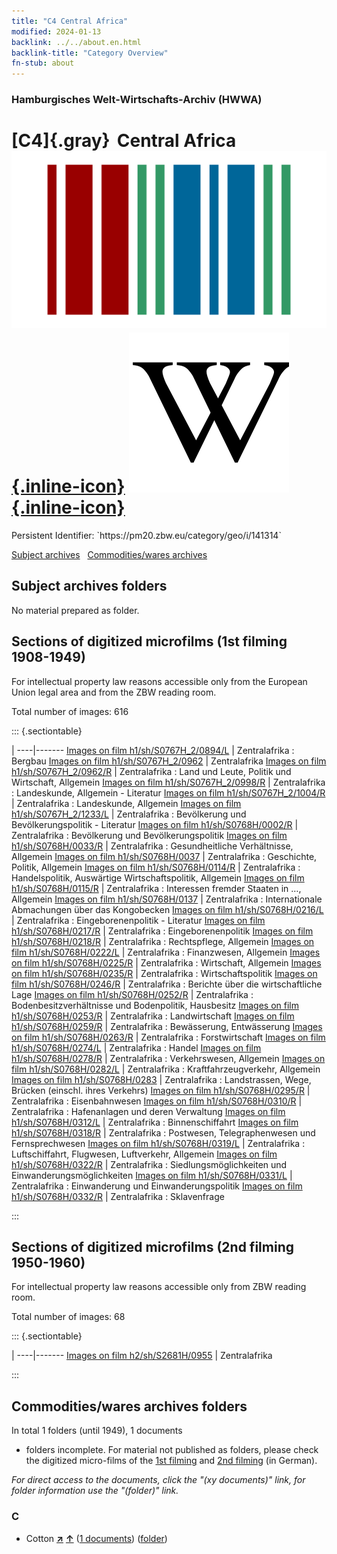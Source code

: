 ```yaml
---
title: "C4 Central Africa"
modified: 2024-01-13
backlink: ../../about.en.html
backlink-title: "Category Overview"
fn-stub: about
---
```


### Hamburgisches Welt-Wirtschafts-Archiv (HWWA)

# [C4]{.gray}&#8201; Central Africa &#160; [![Wikidata](/images/Wikidata-logo.svg "Wikidata"){.inline-icon}](http://www.wikidata.org/entity/Q27433) [![Wikipedia](/images/Wikipedia-W.svg "Wikipedia"){.inline-icon}](https://en.wikipedia.org/wiki/Central_Africa)

<div class="hint">Persistent Identifier: `https://pm20.zbw.eu/category/geo/i/141314`</div>





[Subject archives](#subject-archives-folders) &#160; [Commodities/wares archives](#commoditieswares-archives-folders)




## Subject archives folders








No material prepared as folder.



<a id="filmsections" />

## Sections of digitized microfilms (1st filming 1908-1949)

<p>For intellectual property law reasons accessible only from the European Union legal area and from the ZBW reading room.</p>



<p>Total number of images: 616</p>




::: {.sectiontable}

 | 
----|-------
<a class="btn" href="https://pm20.zbw.eu/film/h1/sh/S0767H_2/0894/L" rel="nofollow">Images on film h1/sh/S0767H_2/0894/L</a> | Zentralafrika : Bergbau
<a class="btn" href="https://pm20.zbw.eu/film/h1/sh/S0767H_2/0962" rel="nofollow">Images on film h1/sh/S0767H_2/0962</a> | Zentralafrika
<a class="btn" href="https://pm20.zbw.eu/film/h1/sh/S0767H_2/0962/R" rel="nofollow">Images on film h1/sh/S0767H_2/0962/R</a> | Zentralafrika : Land und Leute, Politik und Wirtschaft, Allgemein
<a class="btn" href="https://pm20.zbw.eu/film/h1/sh/S0767H_2/0998/R" rel="nofollow">Images on film h1/sh/S0767H_2/0998/R</a> | Zentralafrika : Landeskunde, Allgemein - Literatur
<a class="btn" href="https://pm20.zbw.eu/film/h1/sh/S0767H_2/1004/R" rel="nofollow">Images on film h1/sh/S0767H_2/1004/R</a> | Zentralafrika : Landeskunde, Allgemein
<a class="btn" href="https://pm20.zbw.eu/film/h1/sh/S0767H_2/1233/L" rel="nofollow">Images on film h1/sh/S0767H_2/1233/L</a> | Zentralafrika : Bevölkerung und Bevölkerungspolitik - Literatur
<a class="btn" href="https://pm20.zbw.eu/film/h1/sh/S0768H/0002/R" rel="nofollow">Images on film h1/sh/S0768H/0002/R</a> | Zentralafrika : Bevölkerung und Bevölkerungspolitik
<a class="btn" href="https://pm20.zbw.eu/film/h1/sh/S0768H/0033/R" rel="nofollow">Images on film h1/sh/S0768H/0033/R</a> | Zentralafrika : Gesundheitliche Verhältnisse, Allgemein
<a class="btn" href="https://pm20.zbw.eu/film/h1/sh/S0768H/0037" rel="nofollow">Images on film h1/sh/S0768H/0037</a> | Zentralafrika : Geschichte, Politik, Allgemein
<a class="btn" href="https://pm20.zbw.eu/film/h1/sh/S0768H/0114/R" rel="nofollow">Images on film h1/sh/S0768H/0114/R</a> | Zentralafrika : Handelspolitik, Auswärtige Wirtschaftspolitik, Allgemein
<a class="btn" href="https://pm20.zbw.eu/film/h1/sh/S0768H/0115/R" rel="nofollow">Images on film h1/sh/S0768H/0115/R</a> | Zentralafrika : Interessen fremder Staaten in …, Allgemein
<a class="btn" href="https://pm20.zbw.eu/film/h1/sh/S0768H/0137" rel="nofollow">Images on film h1/sh/S0768H/0137</a> | Zentralafrika : Internationale Abmachungen über das Kongobecken
<a class="btn" href="https://pm20.zbw.eu/film/h1/sh/S0768H/0216/L" rel="nofollow">Images on film h1/sh/S0768H/0216/L</a> | Zentralafrika : Eingeborenenpolitik - Literatur
<a class="btn" href="https://pm20.zbw.eu/film/h1/sh/S0768H/0217/R" rel="nofollow">Images on film h1/sh/S0768H/0217/R</a> | Zentralafrika : Eingeborenenpolitik
<a class="btn" href="https://pm20.zbw.eu/film/h1/sh/S0768H/0218/R" rel="nofollow">Images on film h1/sh/S0768H/0218/R</a> | Zentralafrika : Rechtspflege, Allgemein
<a class="btn" href="https://pm20.zbw.eu/film/h1/sh/S0768H/0222/L" rel="nofollow">Images on film h1/sh/S0768H/0222/L</a> | Zentralafrika : Finanzwesen, Allgemein
<a class="btn" href="https://pm20.zbw.eu/film/h1/sh/S0768H/0225/R" rel="nofollow">Images on film h1/sh/S0768H/0225/R</a> | Zentralafrika : Wirtschaft, Allgemein
<a class="btn" href="https://pm20.zbw.eu/film/h1/sh/S0768H/0235/R" rel="nofollow">Images on film h1/sh/S0768H/0235/R</a> | Zentralafrika : Wirtschaftspolitik
<a class="btn" href="https://pm20.zbw.eu/film/h1/sh/S0768H/0246/R" rel="nofollow">Images on film h1/sh/S0768H/0246/R</a> | Zentralafrika : Berichte über die wirtschaftliche Lage
<a class="btn" href="https://pm20.zbw.eu/film/h1/sh/S0768H/0252/R" rel="nofollow">Images on film h1/sh/S0768H/0252/R</a> | Zentralafrika : Bodenbesitzverhältnisse und Bodenpolitik, Hausbesitz
<a class="btn" href="https://pm20.zbw.eu/film/h1/sh/S0768H/0253/R" rel="nofollow">Images on film h1/sh/S0768H/0253/R</a> | Zentralafrika : Landwirtschaft
<a class="btn" href="https://pm20.zbw.eu/film/h1/sh/S0768H/0259/R" rel="nofollow">Images on film h1/sh/S0768H/0259/R</a> | Zentralafrika : Bewässerung, Entwässerung
<a class="btn" href="https://pm20.zbw.eu/film/h1/sh/S0768H/0263/R" rel="nofollow">Images on film h1/sh/S0768H/0263/R</a> | Zentralafrika : Forstwirtschaft
<a class="btn" href="https://pm20.zbw.eu/film/h1/sh/S0768H/0274/L" rel="nofollow">Images on film h1/sh/S0768H/0274/L</a> | Zentralafrika : Handel
<a class="btn" href="https://pm20.zbw.eu/film/h1/sh/S0768H/0278/R" rel="nofollow">Images on film h1/sh/S0768H/0278/R</a> | Zentralafrika : Verkehrswesen, Allgemein
<a class="btn" href="https://pm20.zbw.eu/film/h1/sh/S0768H/0282/L" rel="nofollow">Images on film h1/sh/S0768H/0282/L</a> | Zentralafrika : Kraftfahrzeugverkehr, Allgemein
<a class="btn" href="https://pm20.zbw.eu/film/h1/sh/S0768H/0283" rel="nofollow">Images on film h1/sh/S0768H/0283</a> | Zentralafrika : Landstrassen, Wege, Brücken (einschl. ihres Verkehrs)
<a class="btn" href="https://pm20.zbw.eu/film/h1/sh/S0768H/0295/R" rel="nofollow">Images on film h1/sh/S0768H/0295/R</a> | Zentralafrika : Eisenbahnwesen
<a class="btn" href="https://pm20.zbw.eu/film/h1/sh/S0768H/0310/R" rel="nofollow">Images on film h1/sh/S0768H/0310/R</a> | Zentralafrika : Hafenanlagen und deren Verwaltung
<a class="btn" href="https://pm20.zbw.eu/film/h1/sh/S0768H/0312/L" rel="nofollow">Images on film h1/sh/S0768H/0312/L</a> | Zentralafrika : Binnenschiffahrt
<a class="btn" href="https://pm20.zbw.eu/film/h1/sh/S0768H/0318/R" rel="nofollow">Images on film h1/sh/S0768H/0318/R</a> | Zentralafrika : Postwesen, Telegraphenwesen und Fernsprechwesen
<a class="btn" href="https://pm20.zbw.eu/film/h1/sh/S0768H/0319/L" rel="nofollow">Images on film h1/sh/S0768H/0319/L</a> | Zentralafrika : Luftschiffahrt, Flugwesen, Luftverkehr, Allgemein
<a class="btn" href="https://pm20.zbw.eu/film/h1/sh/S0768H/0322/R" rel="nofollow">Images on film h1/sh/S0768H/0322/R</a> | Zentralafrika : Siedlungsmöglichkeiten und Einwanderungsmöglichkeiten
<a class="btn" href="https://pm20.zbw.eu/film/h1/sh/S0768H/0331/L" rel="nofollow">Images on film h1/sh/S0768H/0331/L</a> | Zentralafrika : Einwanderung und Einwanderungspolitik
<a class="btn" href="https://pm20.zbw.eu/film/h1/sh/S0768H/0332/R" rel="nofollow">Images on film h1/sh/S0768H/0332/R</a> | Zentralafrika : Sklavenfrage


:::




## Sections of digitized microfilms (2nd filming 1950-1960)

<p>For intellectual property law reasons accessible only from ZBW reading room.</p>



<p>Total number of images: 68</p>




::: {.sectiontable}

 | 
----|-------
<a class="btn" href="https://pm20.zbw.eu/film/h2/sh/S2681H/0955" rel="nofollow">Images on film h2/sh/S2681H/0955</a> | Zentralafrika


:::














## Commodities/wares archives folders











In total 1 folders (until 1949), 1 documents
- folders incomplete.  For material not published as folders, please check the
digitized micro-films of the [1st filming](/film/h1_wa.de.html) and [2nd
filming](/film/h2_wa.de.html) (in German).

_For direct access to the documents, click the "(xy documents)" link, for folder information use the "(folder)" link._



### C

- Cotton [**&nearr;**](../../../ware/i/142089/about.en.html "Cotton (xXX all over the world)") [**&uarr;**](../../../ware/about.en.html#PLW04-Bw "Ware category system") (<a href="https://pm20.zbw.eu/iiifview/folder/wa/142089,141314" title="about: Cotton : Central Africa" target="_blank">1 documents</a>) ([folder](../../../../folder/wa/1420xx/142089/1413xx/141314/about.en.html))




